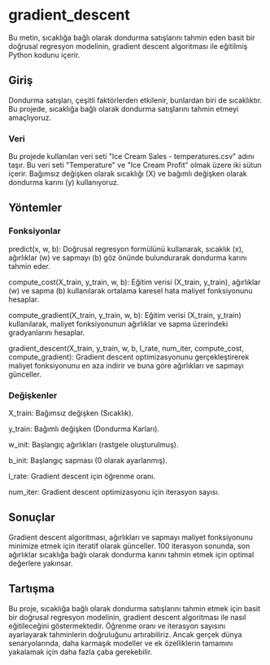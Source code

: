 # gradient_descent
Bu metin, sıcaklığa bağlı olarak dondurma satışlarını tahmin eden basit bir doğrusal regresyon modelinin, gradient descent algoritması ile eğitilmiş Python kodunu içerir.

## Giriş
Dondurma satışları, çeşitli faktörlerden etkilenir, bunlardan biri de sıcaklıktır. Bu projede, sıcaklığa bağlı olarak dondurma satışlarını tahmin etmeyi amaçlıyoruz.

### Veri
Bu projede kullanılan veri seti "Ice Cream Sales - temperatures.csv" adını taşır. Bu veri seti "Temperature" ve "Ice Cream Profit" olmak üzere iki sütun içerir. Bağımsız değişken olarak sıcaklığı (X) ve bağımlı değişken olarak dondurma karını (y) kullanıyoruz.

## Yöntemler
### Fonksiyonlar
predict(x, w, b): Doğrusal regresyon formülünü kullanarak, sıcaklık (x), ağırlıklar (w) ve sapmayı (b) göz önünde bulundurarak dondurma karını tahmin eder.

compute_cost(X_train, y_train, w, b): Eğitim verisi (X_train, y_train), ağırlıklar (w) ve sapma (b) kullanılarak ortalama karesel hata maliyet fonksiyonunu hesaplar.

compute_gradient(X_train, y_train, w, b): Eğitim verisi (X_train, y_train) kullanılarak, maliyet fonksiyonunun ağırlıklar ve sapma üzerindeki gradyanlarını hesaplar.

gradient_descent(X_train, y_train, w, b, l_rate, num_iter, compute_cost, compute_gradient): Gradient descent optimizasyonunu gerçekleştirerek maliyet fonksiyonunu en aza indirir ve buna göre ağırlıkları ve sapmayı günceller.

### Değişkenler
X_train: Bağımsız değişken (Sıcaklık). 

y_train: Bağımlı değişken (Dondurma Karları).

w_init: Başlangıç ağırlıkları (rastgele oluşturulmuş).

b_init: Başlangıç sapması (0 olarak ayarlanmış).

l_rate: Gradient descent için öğrenme oranı.

num_iter: Gradient descent optimizasyonu için iterasyon sayısı.

## Sonuçlar
Gradient descent algoritması, ağırlıkları ve sapmayı maliyet fonksiyonunu minimize etmek için iteratif olarak günceller. 100 iterasyon sonunda, son ağırlıklar sıcaklığa bağlı olarak dondurma karını tahmin etmek için optimal değerlere yakınsar.

## Tartışma
Bu proje, sıcaklığa bağlı olarak dondurma satışlarını tahmin etmek için basit bir doğrusal regresyon modelinin, gradient descent algoritması ile nasıl eğitileceğini göstermektedir. Öğrenme oranı ve iterasyon sayısını ayarlayarak tahminlerin doğruluğunu artırabiliriz. Ancak gerçek dünya senaryolarında, daha karmaşık modeller ve ek özelliklerin tamamını yakalamak için daha fazla çaba gerekebilir.

